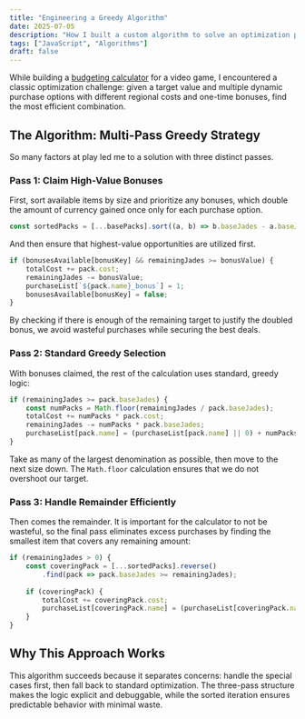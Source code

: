 ```yaml
---
title: "Engineering a Greedy Algorithm"
date: 2025-07-05
description: "How I built a custom algorithm to solve an optimization problem with tight restrictions."
tags: ["JavaScript", "Algorithms"]
draft: false
---
```


While building a [budgeting calculator](/projects/aideen-audit) for a video game, I encountered a classic optimization challenge: given a target value and multiple dynamic purchase options with different regional costs and one-time bonuses, find the most efficient combination.

## The Algorithm: Multi-Pass Greedy Strategy

So many factors at play led me to a solution with three distinct passes.

### Pass 1: Claim High-Value Bonuses

First, sort available items by size and prioritize any bonuses, which double the amount of currency gained once only for each purchase option.

```javascript
const sortedPacks = [...basePacks].sort((a, b) => b.baseJades - a.baseJades);
```

And then ensure that highest-value opportunities are utilized first.

```javascript
if (bonusesAvailable[bonusKey] && remainingJades >= bonusValue) {
    totalCost += pack.cost;
    remainingJades -= bonusValue;
    purchaseList[`${pack.name}_bonus`] = 1;
    bonusesAvailable[bonusKey] = false;
}
```

By checking if there is enough of the remaining target to justify the doubled bonus, we avoid wasteful purchases while securing the best deals.

### Pass 2: Standard Greedy Selection

With bonuses claimed, the rest of the calculation uses standard, greedy logic:

```javascript
if (remainingJades >= pack.baseJades) {
    const numPacks = Math.floor(remainingJades / pack.baseJades);
    totalCost += numPacks * pack.cost;
    remainingJades -= numPacks * pack.baseJades;
    purchaseList[pack.name] = (purchaseList[pack.name] || 0) + numPacks;
}
```

Take as many of the largest denomination as possible, then move to the next size down. The `Math.floor` calculation ensures that we do not overshoot our target.

### Pass 3: Handle Remainder Efficiently

Then comes the remainder. It is important for the calculator to not be wasteful, so the final pass eliminates excess purchases by finding the smallest item that covers any remaining amount:

```javascript
if (remainingJades > 0) {
    const coveringPack = [...sortedPacks].reverse()
        .find(pack => pack.baseJades >= remainingJades);
    
    if (coveringPack) {
        totalCost += coveringPack.cost;
        purchaseList[coveringPack.name] = (purchaseList[coveringPack.name] || 0) + 1;
    }
}
```

## Why This Approach Works

This algorithm succeeds because it separates concerns: handle the special cases first, then fall back to standard optimization. The three-pass structure makes the logic explicit and debuggable, while the sorted iteration ensures predictable behavior with minimal waste.